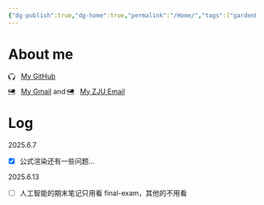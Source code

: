 ```yaml
---
{"dg-publish":true,"dg-home":true,"permalink":"/Home/","tags":["gardenEntry"],"dgPassFrontmatter":true,"noteIcon":""}
---
```



# About me

<div class="about-me-section">
    <p>
        <svg xmlns="http://www.w3.org/2000/svg" width="1em" height="1em" fill="currentColor" viewBox="0 0 16 16" style="vertical-align: middle; margin-right: 8px;">
            <path d="M8 0C3.58 0 0 3.58 0 8c0 3.54 2.29 6.53 5.47 7.59.4.07.55-.17.55-.38V14.2c-2.77.6-3.36-1.34-3.36-1.34-.45-1.15-1.11-1.46-1.11-1.46-.9-.62.07-.6.07-.6 1 .07 1.53 1.03 1.53 1.03.87 1.52 2.34 1.07 2.91.82.09-.64.35-1.07.63-1.32-2.22-.25-4.55-1.11-4.55-4.94 0-1.09.39-1.98 1.03-2.67-.1-.25-.45-1.26.1-2.64 0 0 .84-.27 2.75 1.02.79-.22 1.64-.33 2.5-.33.86 0 1.71.11 2.5.33 1.91-1.29 2.75-1.02 2.75-1.02.55 1.38.2 2.39.1 2.64.64.69 1.03 1.58 1.03 2.67 0 3.84-2.33 4.68-4.56 4.94.35.3.67.92.67 1.85V15.7c0 .21.15.45.55.38C13.71 14.53 16 11.54 16 8c0-4.42-3.58-8-8-8z"/>
        </svg>
        <a href="https://github.com/miraitowaves">My GitHub</a>
    </p>
    <p>
        <svg xmlns="http://www.w3.org/2000/svg" width="1em" height="1em" fill="currentColor" viewBox="0 0 16 16" style="vertical-align: middle; margin-right: 8px;">
            <path d="M0 4a2 2 0 0 1 2-2h12a2 2 0 0 1 2 2v8a2 2 0 0 1-2 2H2a2 2 0 0 1-2-2zm2-1a1 1 0 0 0-1 1v.217l7 4.2 7-4.2V4a1 1 0 0 0-1-1zm13 3.719L12.913 8.5L16 10.383V6.719zm-.035 3.376-3.875-2.327L8 9.589l-4.094-2.456L1 10.095V12a1 1 0 0 0 1 1h12a1 1 0 0 0 1-1zm-1-9.985V10.383L3.087 8.5 0 6.719V11.28z"/>
        </svg>
        <a href="mailto:miraitowaves@gmail.com">My Gmail</a> and 
        <svg xmlns="http://www.w3.org/2000/svg" width="1em" height="1em" fill="currentColor" viewBox="0 0 16 16" style="vertical-align: middle; margin-right: 8px;">
            <path d="M0 4a2 2 0 0 1 2-2h12a2 2 0 0 1 2 2v8a2 2 0 0 1-2 2H2a2 2 0 0 1-2-2zm2-1a1 1 0 0 0-1 1v.217l7 4.2 7-4.2V4a1 1 0 0 0-1-1zm13 3.719L12.913 8.5L16 10.383V6.719zm-.035 3.376-3.875-2.327L8 9.589l-4.094-2.456L1 10.095V12a1 1 0 0 0 1 1h12a1 1 0 0 0 1-1zm-1-9.985V10.383L3.087 8.5 0 6.719V11.28z"/>
        </svg>
        <a href="mailto:casette@zju.edu.cn">My ZJU Email</a>
    </p>
    </div>

# Log

2025.6.7
- [x] 公式渲染还有一些问题...

2025.6.13
- [ ] 人工智能的期末笔记只用看 final-exam，其他的不用看